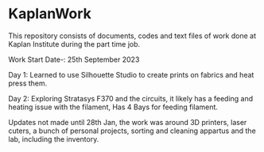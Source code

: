 # KaplanWork
>
This repository consists of documents, codes and text files of work done at Kaplan Institute during the part time job.
>
Work Start Date-: 25th September 2023
>
Day 1: Learned to use Silhouette Studio to create prints on fabrics and heat press them.
>
Day 2: Exploring Stratasys F370 and the circuits, it likely has a feeding and heating issue with the filament, Has 4 Bays for feeding filament.
>
Updates not made until 28th Jan, the work was around 3D printers, laser cuters, a bunch of personal projects, sorting and cleaning appartus and the lab, including the inventory.
